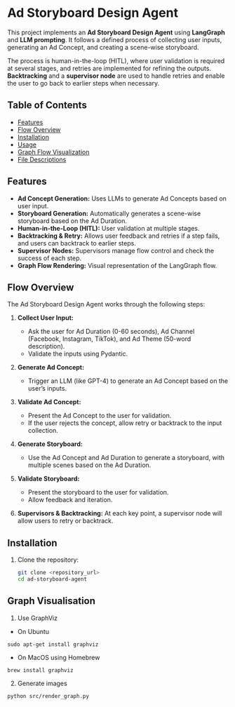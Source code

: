 # Ad Storyboard Design Agent

This project implements an **Ad Storyboard Design Agent** using **LangGraph** and **LLM prompting**. It follows a defined process of collecting user inputs, generating an Ad Concept, and creating a scene-wise storyboard.

The process is human-in-the-loop (HITL), where user validation is required at several stages, and retries are implemented for refining the outputs. **Backtracking** and a **supervisor node** are used to handle retries and enable the user to go back to earlier steps when necessary.

## Table of Contents

- [Features](#features)
- [Flow Overview](#flow-overview)
- [Installation](#installation)
- [Usage](#usage)
- [Graph Flow Visualization](#graph-flow-visualization)
- [File Descriptions](#file-descriptions)

## Features

- **Ad Concept Generation:** Uses LLMs to generate Ad Concepts based on user input.
- **Storyboard Generation:** Automatically generates a scene-wise storyboard based on the Ad Duration.
- **Human-in-the-Loop (HITL):** User validation at multiple stages.
- **Backtracking & Retry:** Allows user feedback and retries if a step fails, and users can backtrack to earlier steps.
- **Supervisor Nodes:** Supervisors manage flow control and check the success of each step.
- **Graph Flow Rendering:** Visual representation of the LangGraph flow.

## Flow Overview

The Ad Storyboard Design Agent works through the following steps:

1. **Collect User Input:**
   - Ask the user for Ad Duration (0-60 seconds), Ad Channel (Facebook, Instagram, TikTok), and Ad Theme (50-word description).
   - Validate the inputs using Pydantic.

2. **Generate Ad Concept:**
   - Trigger an LLM (like GPT-4) to generate an Ad Concept based on the user’s inputs.

3. **Validate Ad Concept:**
   - Present the Ad Concept to the user for validation.
   - If the user rejects the concept, allow retry or backtrack to the input collection.

4. **Generate Storyboard:**
   - Use the Ad Concept and Ad Duration to generate a storyboard, with multiple scenes based on the Ad Duration.

5. **Validate Storyboard:**
   - Present the storyboard to the user for validation.
   - Allow feedback and iteration.

6. **Supervisors & Backtracking:** At each key point, a supervisor node will allow users to retry or backtrack.

## Installation

1. Clone the repository:
   ```bash
   git clone <repository_url>
   cd ad-storyboard-agent


## Graph Visualisation
1. Use GraphViz
- On Ubuntu
```
sudo apt-get install graphviz
```

- On MacOS using Homebrew
```
brew install graphviz
```

2. Generate images
```
python src/render_graph.py
```